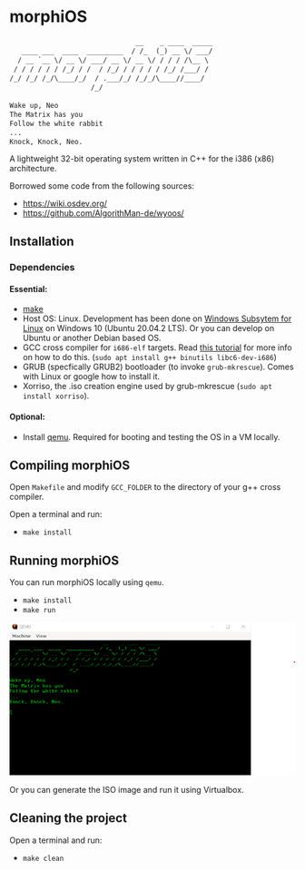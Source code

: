 # morphiOS

```
                               __    _ ____  _____
   ____ ___  ____  _________  / /_  (_) __ \/ ___/
  / __ `__ \/ __ \/ ___/ __ \/ __ \/ / / / /\__ \
 / / / / / / /_/ / /  / /_/ / / / / / /_/ /___/ / 
/_/ /_/ /_/\____/_/  / .___/_/ /_/_/\____//____/  
                    /_/                           

Wake up, Neo
The Matrix has you
Follow the white rabbit
...
Knock, Knock, Neo.
```

A lightweight 32-bit operating system written in C++ for the i386 (x86) architecture.

Borrowed some code from the following sources: 
- https://wiki.osdev.org/
- https://github.com/AlgorithMan-de/wyoos/

## Installation

### Dependencies

#### Essential:

- [make](https://www.gnu.org/software/make/)
- Host OS: Linux. Development has been done on [Windows Subsytem for Linux](https://docs.microsoft.com/en-us/windows/wsl/install-win10) on Windows 10 (Ubuntu 20.04.2 LTS). Or you can develop on Ubuntu or another Debian based OS.
- GCC cross compiler for ```i686-elf``` targets. Read [this tutorial](https://wiki.osdev.org/GCC_Cross-Compiler) for more info on how to do this. (```sudo apt install g++ binutils libc6-dev-i686```)
- GRUB (specfically GRUB2) bootloader (to invoke ```grub-mkrescue```). Comes with Linux or google how to install it.
- Xorriso, the .iso creation engine used by grub-mkrescue (```sudo apt install xorriso```).

#### Optional:

- Install [qemu](https://www.qemu.org/). Required for booting and testing the OS in a VM locally.


## Compiling morphiOS

Open ```Makefile``` and modify ```GCC_FOLDER``` to the directory of your g++ cross compiler.

Open a terminal and run:
- ```make install```


## Running morphiOS

You can run morphiOS locally using ```qemu```.
- ```make install```
- ```make run```

![morhiOS splash](docs/screenshot.png "morhiOS Welcome Page")

Or you can generate the ISO image and run it using Virtualbox.

## Cleaning the project

Open a terminal and run:
- ```make clean```


